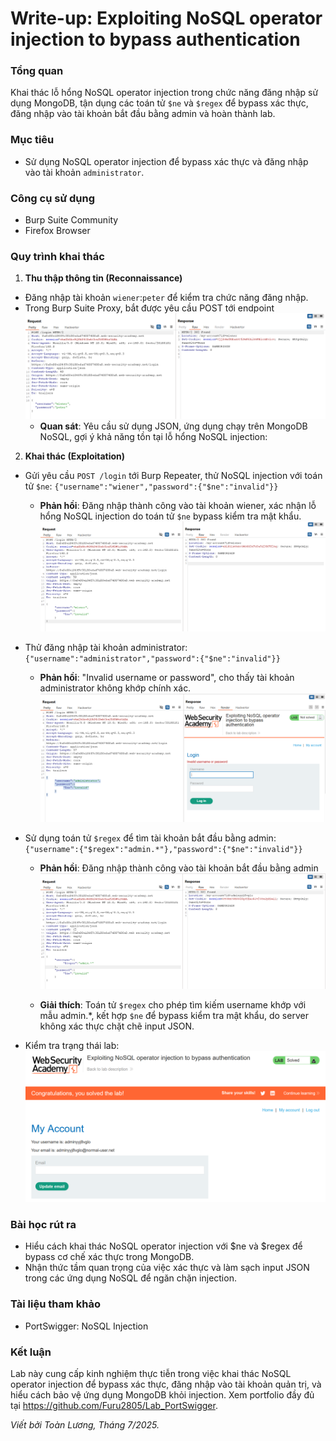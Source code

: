 # Write-up: Exploiting NoSQL operator injection to bypass authentication

### Tổng quan
Khai thác lỗ hổng NoSQL operator injection trong chức năng đăng nhập sử dụng MongoDB, tận dụng các toán tử `$ne` và `$regex` để bypass xác thực, đăng nhập vào tài khoản bắt đầu bằng admin và hoàn thành lab.

### Mục tiêu
- Sử dụng NoSQL operator injection để bypass xác thực và đăng nhập vào tài khoản `administrator`.

### Công cụ sử dụng
- Burp Suite Community
- Firefox Browser

### Quy trình khai thác
1. **Thu thập thông tin (Reconnaissance)**
- Đăng nhập tài khoản `wiener`:`peter` để kiểm tra chức năng đăng nhập.
- Trong Burp Suite Proxy, bắt được yêu cầu POST tới endpoint
    ![login](./images/1_login.png)
    - **Quan sát**: Yêu cầu sử dụng JSON, ứng dụng chạy trên MongoDB NoSQL, gợi ý khả năng tồn tại lỗ hổng NoSQL injection:

2. **Khai thác (Exploitation)**
- Gửi yêu cầu `POST /login` tới Burp Repeater, thử NoSQL injection với toán tử `$ne`: `{"username":"wiener","password":{"$ne":"invalid"}}`
    - **Phản hồi**: Đăng nhập thành công vào tài khoản wiener, xác nhận lỗ hổng NoSQL injection do toán tử `$ne` bypass kiểm tra mật khẩu.
        ![bypass](./images/2_bypass_wiener.png)

- Thử đăng nhập tài khoản administrator: `{"username":"administrator","password":{"$ne":"invalid"}}`
    - **Phản hồi**: "Invalid username or password", cho thấy tài khoản administrator không khớp chính xác.
        ![not exist](./images/3_invalid_administrator.png)

- Sử dụng toán tử `$regex` để tìm tài khoản bắt đầu bằng admin: `{"username":{"$regex":"admin.*"},"password":{"$ne":"invalid"}}`
    - **Phản hồi**: Đăng nhập thành công vào tài khoản bắt đầu bằng admin
        ![admin](./images/4_bypass_adin.png)

    - **Giải thích**: Toán tử `$regex` cho phép tìm kiếm username khớp với mẫu admin.*, kết hợp `$ne` để bypass kiểm tra mật khẩu, do server không xác thực chặt chẽ input JSON.

- Kiểm tra trạng thái lab:
    ![solved](./images/5_solved.png)

### Bài học rút ra
- Hiểu cách khai thác NoSQL operator injection với $ne và $regex để bypass cơ chế xác thực trong MongoDB.
- Nhận thức tầm quan trọng của việc xác thực và làm sạch input JSON trong các ứng dụng NoSQL để ngăn chặn injection.

### Tài liệu tham khảo
- PortSwigger: NoSQL Injection

### Kết luận
Lab này cung cấp kinh nghiệm thực tiễn trong việc khai thác NoSQL operator injection để bypass xác thực, đăng nhập vào tài khoản quản trị, và hiểu cách bảo vệ ứng dụng MongoDB khỏi injection. Xem portfolio đầy đủ tại https://github.com/Furu2805/Lab_PortSwigger.

*Viết bởi Toàn Lương, Tháng 7/2025.*